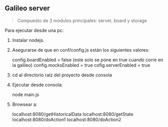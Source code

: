 Galileo server
--------------

> Compuesto de 3 módulos principales: server, board y storage

Para ejecutar desde una pc:


1) Instalar nodejs.

2) Asegurarse de que en conf/config.js están los siguientes valores:


    config.boardEnabled = false (este solo se pone en true cuando corre en la galileo)
    config.mocksEnabled = true
    cofig.serverEnabled = true
    
3) cd al directorio raíz del proyecto desde consola

4) Ejecutar desde consola: 

	node main.js

5) Browsear a:


	localhost:8080/getHistoricalData
	localhost:8080/getState
	localhost:8080/doAction1
	localhost:8080/doAction2